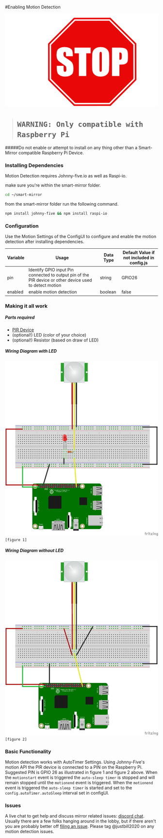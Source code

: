#Enabling Motion Detection

![](/docs/stop.png)
># `WARNING: Only compatible with Raspberry Pi`
#####Do not enable or attempt to install on any thing other than a Smart-Mirror compatible Raspberry Pi Device. 

### Installing Dependencies

Motion Detection requires Johnny-five.io as well as Raspi-io.

make sure you're within the smart-mirror folder.
```bash
cd ~/smart-mirror
```

from the smart-mirror folder run the following command.
```bash
npm install johnny-five && npm install raspi-io
```


### Configuration

Use the Motion Settings of the ConfigUI to configure and enable the motion detection after installing dependencies.

Variable | Usage | Data Type | Default Value if not included in config.js
---------|-------|-----------|--------------
pin | Identify GPIO input Pin connected to output pin of the PIR device or other device used to detect motion | string | GPIO26
enabled | enable motion detection | boolean | false

### Making it all work
##### Parts required

- [PIR Device](https://smile.amazon.com/gp/product/B00FDPO9B8/ref=oh_aui_search_detailpage?ie=UTF8&psc=1)
- (optional!) LED (color of your choice)
- (optional!) Resistor (based on draw of LED) 

##### Wiring Diagram with LED
![figure 1](Smart-Mirror_Motion_bb_withLED.png)`[figure 1]`
##### Wiring Diagram without LED
![figure 2](Smart-Mirror_Motion_bb.png) `[figure 2]`

### Basic Functionality

Motion detection works with AutoTimer Settings. Using Johnny-Five's motion API the PIR device is connected to a PIN on the Raspberry Pi. Suggested PIN is GPIO 26 as illustrated in figure 1 and figure 2 above. When the `motionstart` event is triggered the `auto-sleep timer` is stopped and will remain stopped until the `motionend` event is triggered. When the `motionend` event is triggered the `auto-sleep timer` is started and set to the `config.autoTimer.autoSleep` interval set in configUI.

### Issues

A live chat to get help and discuss mirror related issues: [discord chat](https://discord.gg/EMb4ynW). Usually there are a few folks hanging around in the lobby, but if there aren't you are probably better off [filing an issue](https://github.com/evancohen/smart-mirror/issues/new). Please tag @justbill2020 on any motion detection issues. 